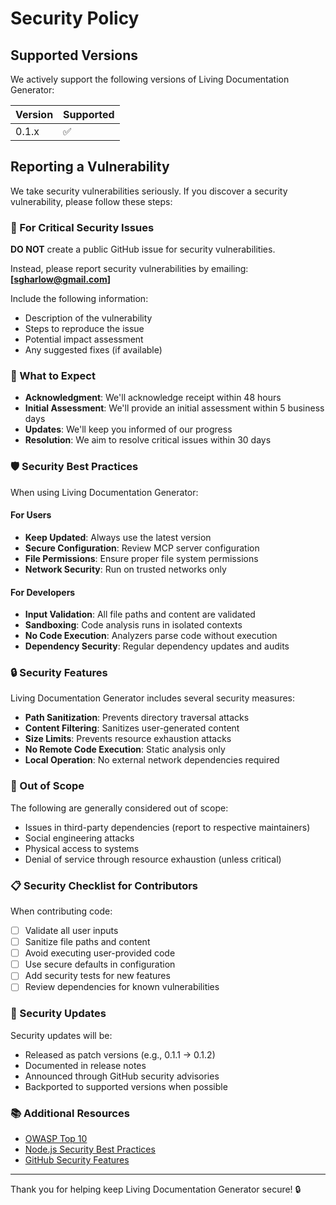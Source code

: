 # Security Policy

## Supported Versions

We actively support the following versions of Living Documentation Generator:

| Version | Supported          |
| ------- | ------------------ |
| 0.1.x   | :white_check_mark: |

## Reporting a Vulnerability

We take security vulnerabilities seriously. If you discover a security vulnerability, please follow these steps:

### 🚨 For Critical Security Issues

**DO NOT** create a public GitHub issue for security vulnerabilities.

Instead, please report security vulnerabilities by emailing: **[sgharlow@gmail.com]**

Include the following information:
- Description of the vulnerability
- Steps to reproduce the issue
- Potential impact assessment
- Any suggested fixes (if available)

### 📧 What to Expect

- **Acknowledgment**: We'll acknowledge receipt within 48 hours
- **Initial Assessment**: We'll provide an initial assessment within 5 business days
- **Updates**: We'll keep you informed of our progress
- **Resolution**: We aim to resolve critical issues within 30 days

### 🛡️ Security Best Practices

When using Living Documentation Generator:

#### For Users
- **Keep Updated**: Always use the latest version
- **Secure Configuration**: Review MCP server configuration
- **File Permissions**: Ensure proper file system permissions
- **Network Security**: Run on trusted networks only

#### For Developers
- **Input Validation**: All file paths and content are validated
- **Sandboxing**: Code analysis runs in isolated contexts
- **No Code Execution**: Analyzers parse code without execution
- **Dependency Security**: Regular dependency updates and audits

### 🔒 Security Features

Living Documentation Generator includes several security measures:

- **Path Sanitization**: Prevents directory traversal attacks
- **Content Filtering**: Sanitizes user-generated content
- **Size Limits**: Prevents resource exhaustion attacks
- **No Remote Code Execution**: Static analysis only
- **Local Operation**: No external network dependencies required

### 🚫 Out of Scope

The following are generally considered out of scope:
- Issues in third-party dependencies (report to respective maintainers)
- Social engineering attacks
- Physical access to systems
- Denial of service through resource exhaustion (unless critical)

### 📋 Security Checklist for Contributors

When contributing code:

- [ ] Validate all user inputs
- [ ] Sanitize file paths and content
- [ ] Avoid executing user-provided code
- [ ] Use secure defaults in configuration
- [ ] Add security tests for new features
- [ ] Review dependencies for known vulnerabilities

### 🔄 Security Updates

Security updates will be:
- Released as patch versions (e.g., 0.1.1 → 0.1.2)
- Documented in release notes
- Announced through GitHub security advisories
- Backported to supported versions when possible

### 📚 Additional Resources

- [OWASP Top 10](https://owasp.org/www-project-top-ten/)
- [Node.js Security Best Practices](https://nodejs.org/en/docs/guides/security/)
- [GitHub Security Features](https://docs.github.com/en/code-security)

---

Thank you for helping keep Living Documentation Generator secure! 🔒